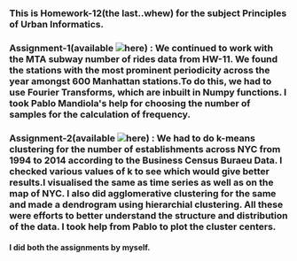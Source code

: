 ### This is Homework-12(the last..whew) for the subject Principles of Urban Informatics.

### Assignment-1(available ![here](https://github.com/SohamMody/PUI2018_srm699/blob/master/HW12_srm699/HW12_Assignment1_srm699.ipynb)) : We continued to work with the MTA subway number of rides data from HW-11. We found the stations with the most prominent periodicity across the year amongst 600 Manhattan stations.To do this, we had to use Fourier Transforms, which are inbuilt in Numpy functions. I took Pablo Mandiola's help for choosing the number of samples for the calculation of frequency.

### Assignment-2(available ![here](https://github.com/SohamMody/PUI2018_srm699/blob/master/HW12_srm699/HW12_Assignment2_srm699.ipynb)) : We had to do k-means clustering for the number of establishments across NYC from 1994 to 2014 according to the Business Census Buraeu Data. I checked various values of k to see which would give better results.I visualised the same as time series as well as on the map of NYC. I also did agglomerative clustering for the same and made a dendrogram using hierarchial clustering. All these were efforts to better understand the structure and distribution of the data. I took help from Pablo to plot the cluster centers. 

#### I did both the assignments by myself.
